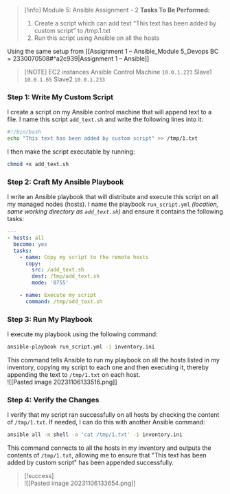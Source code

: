 
> [!info] Module 5: Ansible Assignment - 2
> **Tasks To Be Performed:** 
> 1. Create a script which can add text “This text has been added by custom script” to /tmp.1.txt 
> 2. Run this script using Ansible on all the hosts 


Using the same setup from [[Assignment 1 – Ansible_Module 5_Devops BC = 2330070508#^a2c939|Assignment 1 – Ansible]]

> [!NOTE] EC2 instances
> Ansible Control Machine `10.0.1.223`
> Slave1 `10.0.1.65`
> Slave2 `10.0.1.233`

### Step 1: Write My Custom Script

I create a script on my Ansible control machine that will append text to a file. I name this script `add_text.sh` and write the following lines into it:

```bash
#!/bin/bash 
echo "This text has been added by custom script" >> /tmp/1.txt
```

I then make the script executable by running:
```bash
chmod +x add_text.sh
```

### Step 2: Craft My Ansible Playbook

I write an Ansible playbook that will distribute and execute this script on all my managed nodes (hosts). I name the playbook `run_script.yml` *(location, same working directory as `add_text.sh`)* and ensure it contains the following tasks:

```yaml
---
- hosts: all
  become: yes
  tasks:
    - name: Copy my script to the remote hosts
      copy:
        src: /add_text.sh
        dest: /tmp/add_text.sh
        mode: '0755'

    - name: Execute my script
      command: /tmp/add_text.sh
```


### Step 3: Run My Playbook

I execute my playbook using the following command:
```bash
ansible-playbook run_script.yml -i inventory.ini
```

This command tells Ansible to run my playbook on all the hosts listed in my inventory, copying my script to each one and then executing it, thereby appending the text to `/tmp/1.txt` on each host.
<br>![[Pasted image 20231106133516.png]]

### Step 4: Verify the Changes

I verify that my script ran successfully on all hosts by checking the content of `/tmp/1.txt`. If needed, I can do this with another Ansible command:

```bash
ansible all -m shell -a 'cat /tmp/1.txt' -i inventory.ini
```

This command connects to all the hosts in my inventory and outputs the contents of `/tmp/1.txt`, allowing me to ensure that "This text has been added by custom script" has been appended successfully.

> [!success]
> <br>![[Pasted image 20231106133654.png]]